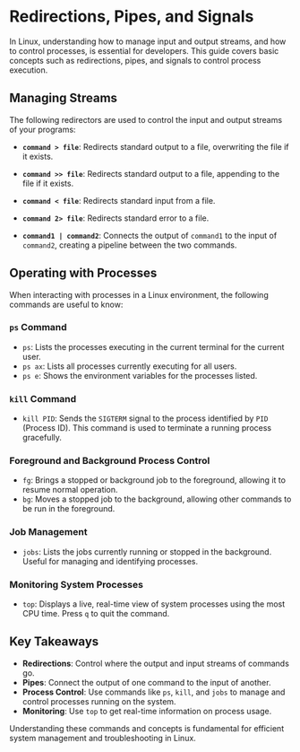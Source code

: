 
# Redirections, Pipes, and Signals

In Linux, understanding how to manage input and output streams, and how to control processes, is essential for developers. This guide covers basic concepts such as redirections, pipes, and signals to control process execution.

## Managing Streams
The following redirectors are used to control the input and output streams of your programs:

- **`command > file`**: Redirects standard output to a file, overwriting the file if it exists.
  
- **`command >> file`**: Redirects standard output to a file, appending to the file if it exists.

- **`command < file`**: Redirects standard input from a file.

- **`command 2> file`**: Redirects standard error to a file.

- **`command1 | command2`**: Connects the output of `command1` to the input of `command2`, creating a pipeline between the two commands.

## Operating with Processes
When interacting with processes in a Linux environment, the following commands are useful to know:

### `ps` Command
- `ps`: Lists the processes executing in the current terminal for the current user.
- `ps ax`: Lists all processes currently executing for all users.
- `ps e`: Shows the environment variables for the processes listed.

### `kill` Command
- `kill PID`: Sends the `SIGTERM` signal to the process identified by `PID` (Process ID). This command is used to terminate a running process gracefully.

### Foreground and Background Process Control
- `fg`: Brings a stopped or background job to the foreground, allowing it to resume normal operation.
- `bg`: Moves a stopped job to the background, allowing other commands to be run in the foreground.

### Job Management
- `jobs`: Lists the jobs currently running or stopped in the background. Useful for managing and identifying processes.

### Monitoring System Processes
- `top`: Displays a live, real-time view of system processes using the most CPU time. Press `q` to quit the command.

## Key Takeaways
- **Redirections**: Control where the output and input streams of commands go.
- **Pipes**: Connect the output of one command to the input of another.
- **Process Control**: Use commands like `ps`, `kill`, and `jobs` to manage and control processes running on the system.
- **Monitoring**: Use `top` to get real-time information on process usage.

Understanding these commands and concepts is fundamental for efficient system management and troubleshooting in Linux.
